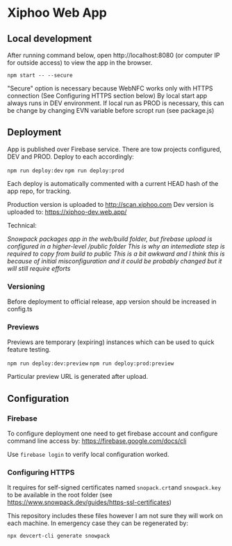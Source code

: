 # Xiphoo Web App 


## Local development

After running command below, open http://localhost:8080 (or computer IP for outside access) to view the app in the browser.

`npm start -- --secure`

"Secure" option is necessary because WebNFC works only with HTTPS connection (See Configuring HTTPS section below)
By local start app always runs in DEV environment. If local run as PROD is necessary, this can be change by changing EVN variable before scropt run (see package.js)

## Deployment

App is published over Firebase service. There are tow projects configured, DEV and PROD. 
Deploy to each accordingly:

`npm run deploy:dev`
`npm run deploy:prod`

Each deploy is automatically commented with a current HEAD hash of the app repo, for tracking.

Production version is uploaded to http://scan.xiphoo.com
Dev version is uploaded to: https://xiphoo-dev.web.app/

Technical: 

*Snowpack packages app in the web/build folder, but firebase upload is configured in a higher-level /public folder*
*This is why an intemediate step is required to copy from build to public* 
*This is a bit awkward and I think this is because of initial misconfiguration and it could be probably changed but it will still require efforts* 


### Versioning

Before deployment to official release, app version should be increased in config.ts

### Previews 

Previews are temporary (expiring) instances which can be used to quick feature testing. 

`npm run deploy:dev:preview`
`npm run deploy:prod:preview`

Particular preview URL is generated after upload. 

## Configuration

### Firebase 

To configure deployment one need to get firebase account and configure command line access by:
https://firebase.google.com/docs/cli

Use `firebase login` to verify local configuration worked.

### Configuring HTTPS

It requires for self-signed certificates named `snopack.crt`and `snowpack.key`
to be available in the root folder (see https://www.snowpack.dev/guides/https-ssl-certificates)

This repository includes these files however I am not sure they will work on each machine. 
In emergency case they can be regenerated by:

`npx devcert-cli generate snowpack`


